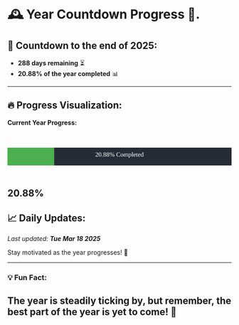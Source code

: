 
# &#x1F570; **Year Countdown Progress** &#x1F389;.

## &#x1F4C5; Countdown to the end of 2025:
- **288 days remaining** &#x23F3;
- **20.88% of the year completed** &#x1F4CA;

---

## &#x1F525; **Progress Visualization**:

**Current Year Progress:**

<br><br>
![Progress Bar](https://raw.githubusercontent.com/dayanidigv/year-countdown-progress/main/progress-bar.svg)
<br><br>

**20.88%**
---

## &#x1F4C8; **Daily Updates**:

_Last updated: **Tue Mar 18 2025**_

Stay motivated as the year progresses! &#x1F680;

--- 

### &#x1F4A1; **Fun Fact:**
The year is steadily ticking by, but remember, the best part of the year is yet to come! &#x1F31F;
---
